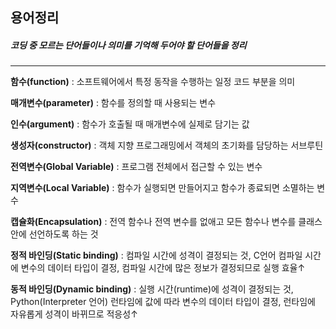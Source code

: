 ## 용어정리 
##### 코딩 중 모르는 단어들이나 의미를 기억해 두어야 할 단어들을 정리
* * *

**함수(function)** : 소프트웨어에서 특정 동작을 수행하는 일정 코드 부분을 의미

**매개변수(parameter)** : 함수를 정의할 때 사용되는 변수

**인수(argument)** : 함수가 호출될 때 매개변수에 실제로 담기는 값 

**생성자(constructor)** : 객체 지향 프로그래밍에서 객체의 초기화를 담당하는 서브루틴

**전역변수(Global Variable)** : 프로그램 전체에서 접근할 수 있는 변수

**지역변수(Local Variable)** : 함수가 실행되면 만들어지고 함수가 종료되면 소멸하는 변수

**캡슐화(Encapsulation)** : 전역 함수나 전역 변수를 없애고 모든 함수나 변수를 클래스 안에 선언하도록 하는 것

**정적 바인딩(Static binding)** : 컴파일 시간에 성격이 결정되는 것, C언어 컴파일 시간에 변수의 데이터 타입이 결정, 컴파일 시간에 많은 정보가 결정되므로 실행 효율↑

**동적 바인딩(Dynamic binding)** : 실행 시간(runtime)에 성격이 결정되는 것, Python(Interpreter 언어) 런타임에 값에 따라 변수의 데이터 타입이 결정, 런타임에 자유롭게 성격이 바뀌므로 적응성↑

